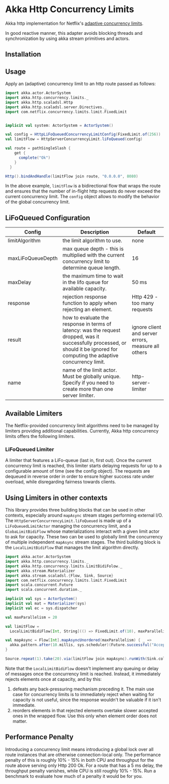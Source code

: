 # Akka Http Concurrency Limits

Akka http implementation for Netflix's [adaptive concurrency limits](https://github.com/Netflix/concurrency-limits).

In good reactive manner, this adapter avoids blocking threads and synchronization by
using akka stream primitives and actors.

## Installation

## Usage

Apply an (adaptive) concurrency limit to an http route passed as follows:

```scala
import akka.actor.ActorSystem
import akka.http.concurrency.limits._
import akka.http.scaladsl.Http
import akka.http.scaladsl.server.Directives._
import com.netflix.concurrency.limits.limit.FixedLimit


implicit val system: ActorSystem = ActorSystem()

val config = HttpLiFoQueuedConcurrencyLimitConfig(FixedLimit.of(256))
val limitFlow = HttpServerConcurrencyLimit.liFoQueued(config)

val route = pathSingleSlash {
    get {
      complete("Ok")
    }
  }

Http().bindAndHandle(limitFlow join route, "0.0.0.0", 8080)
```

In the above example, `limitFlow` is a bidirectional flow that wraps the route
and ensures that the number of in-flight http requests do never exceed the current concurrency
limit. The `config` object allows to modify the behavior of the global concurrency limit.

## LiFoQueued Configuration

| Config            | Description | Default |
| ------------------|-------------|---------|
| limitAlgorithm    | the limit algorithm to use. | none |
| maxLiFoQueueDepth | max queue depth - this is multiplied with the current concurrency limit to determine queue length. | 16 |
| maxDelay          | the maximum time to wait in the lifo queue for available capacity. | 50 ms |
| response          | rejection response function to apply when rejecting an element. | Http 429 - too many requests |
| result            | how to evaluate the response in terms of latency: was the request dropped, was it successfully processed, or should it be ignored for computing the adaptive concurrency limit. | ignore client and server errors, measure all others |
| name              | name of the limit actor. Must be globally unique. Specify if you need to create more than one server limiter. | http-server-limiter |

## Available Limiters

The Netflix-provided concurrency limit algorithms need to be managed by limiters providing additional capabilities.
Currently, Akka http concurrency limits offers the following limiters.   

### LiFoQueued Limiter

A limiter that features a LiFo-queue (last in, first out). Once the current concurrency limit is reached, this limiter
starts delaying requests for up to a configurable amount of time (see the config object). The requests are dequeued
in reverse order in order to ensure higher success rate under overload, while disregarding fairness towards clients.

## Using Limiters in other contexts

This library provides three building blocks that can be used in other contexts, especially around `mapAsync` stream 
stages performing external I/O. The `HttpServerConcurrencyLimit.liFoQueued` is made up of a `LiFoQueuedLimitActor` 
managing the concurrency limit, and a `GlobaLimitBidiFlow` whose materializations interact with a given limit actor to
ask for capacity. These two can be used to globally limit the concurrency of multiple independent `mapAsync` stream stages.
The third building block is the `LocalLimitBidiFlow` that manages the limit algorithm directly. 

```scala
import akka.actor.ActorSystem
import akka.http.concurrency.limits._
import akka.http.concurrency.limits.LimitBidiFolow._
import akka.stream.Materializer
import akka.stream.scaladsl.{Flow, Sink, Source}
import com.netflix.concurrency.limits.limit.FixedLimit
import scala.concurrent.Future
import scala.concurrent.duration._

implicit val sys = ActorSystem()
implicit val mat = Materializer(sys)
implicit val ec = sys.dispatcher

val maxParallelism = 20

val limitFlow =
  LocalLimitBidiFlow[Int, String](() => FixedLimit.of(10), maxParallelism, _ => "Rejected", _ => Processed)

val mapAsync = Flow[Int].mapAsyncUnordered(maxParallelism) { _ =>
  akka.pattern.after(10.millis, sys.scheduler)(Future.successful("Accepted"))
}

Source.repeat(1).take(20).via(limitFlow join mapAsync).runWith(Sink.collection)
```

Note that the `LocalLimitBidiFlow` doesn't implement any queuing or delay of messages once the concurrency limit is 
reached. Instead, it immediately rejects elements once at capacity, and by this:
1) defeats any back-pressuring mechanism preceding it. The main use case for concurrency limits is to immediately
   reject when waiting for capacity is not useful, since the response wouldn't be valuable if it isn't immediate.
2) reorders elements in that rejected elements overtake slower accepted ones in the wrapped flow. Use this only when 
   element order does not matter.

## Performance Penalty

Introducing a concurrency limit means introducing a global lock over all route instances that are
otherwise connection-local only. The performance penalty of this is roughly 10% - 15% in both CPU
and throughput for the route above serving only Http 200 Ok. For a route that has a 5 ms delay,
the throughput penalty vanishes, while CPU is still roughly 10% - 15%. Run a benchmark to 
evaluate how much of a penalty it would be for you.